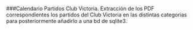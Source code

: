 ###Calendario Partidos Club Victoria.
Extracción de los PDF correspondientes los partidos del Club Victoria en las distintas categorias para posteriormente añadirlo a una bd de sqlite3.
